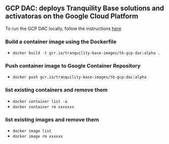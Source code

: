 ## GCP DAC: deploys Tranquility Base solutions and activatoras on the Google Cloud Platform

To run the GCP DAC locally, follow the instructions [here](https://github.com/tranquilitybase-io/tb-gcp-dac/wiki/RunServicesWithDocker) 

### Build a container image using the Dockerfile
* `docker build -t gcr.io/tranquility-base-images/tb-gcp-dac:alpha .`

### Push container image to Google Container Repository
* `docker push gcr.io/tranquility-base-images/tb-gcp-dac:alpha`

### list existing containers and remove them
* `docker container list -a `
* `docker container rm xxxxxxx`

### list existing images and remove them 
* `docker image list` 
* `docker image rm xxxxxx`

